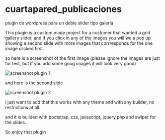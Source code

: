 # cuartapared_publicaciones
 plugin de wordpress para un doble slider tipo galería

This plugin is a custom made project for a customer that wanted a grid gallery slider, and if you click in any of the images
you will we a pop up showing a second slide with more images that corrresponds for the one image clicked first.

so here is a screenshot of the first image (please ignore the images are just for test, but if you add some goog images it will look very good)

![screenshot plugin 1](https://github.com/toledui/cuartapared_publicaciones/assets/83372415/c16a2b7c-34c3-4851-a41b-40d490d26eb7)

and here is the second slide

![screenshot plugin 2](https://github.com/toledui/cuartapared_publicaciones/assets/83372415/67a20aa5-54ab-4710-a10b-760df5bee80a)

i just want to add that this works with any theme and with any builder, no restrictions at all.

and it is builded with bootstrap, css, javascript, jquery php and swiper for the slides.

So enjoy that plugin
